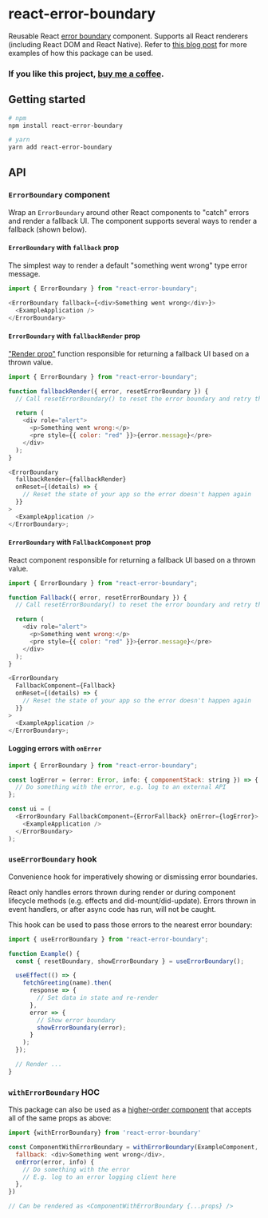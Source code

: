 # react-error-boundary

Reusable React [error boundary](https://react.dev/reference/react/Component#catching-rendering-errors-with-an-error-boundary) component. Supports all React renderers (including React DOM and React Native). Refer to [this blog post](https://kentcdodds.com/blog/use-react-error-boundary-to-handle-errors-in-react) for more examples of how this package can be used.

### If you like this project, [buy me a coffee](http://givebrian.coffee/).

## Getting started

```sh
# npm
npm install react-error-boundary

# yarn
yarn add react-error-boundary
```

## API

### `ErrorBoundary` component
Wrap an `ErrorBoundary` around other React components to "catch" errors and render a fallback UI. The component supports several ways to render a fallback (shown below).

#### `ErrorBoundary` with `fallback` prop
The simplest way to render a default "something went wrong" type error message.
```js
import { ErrorBoundary } from "react-error-boundary";

<ErrorBoundary fallback={<div>Something went wrong</div>}>
  <ExampleApplication />
</ErrorBoundary>
```
#### `ErrorBoundary` with `fallbackRender` prop
["Render prop"](https://react.dev/reference/react/Children#calling-a-render-prop-to-customize-rendering) function responsible for returning a fallback UI based on a thrown value.
```js
import { ErrorBoundary } from "react-error-boundary";

function fallbackRender({ error, resetErrorBoundary }) {
  // Call resetErrorBoundary() to reset the error boundary and retry the render.

  return (
    <div role="alert">
      <p>Something went wrong:</p>
      <pre style={{ color: "red" }}>{error.message}</pre>
    </div>
  );
}

<ErrorBoundary
  fallbackRender={fallbackRender}
  onReset={(details) => {
    // Reset the state of your app so the error doesn't happen again
  }}
>
  <ExampleApplication />
</ErrorBoundary>;
```
#### `ErrorBoundary` with `FallbackComponent` prop
React component responsible for returning a fallback UI based on a thrown value.
```js
import { ErrorBoundary } from "react-error-boundary";

function Fallback({ error, resetErrorBoundary }) {
  // Call resetErrorBoundary() to reset the error boundary and retry the render.

  return (
    <div role="alert">
      <p>Something went wrong:</p>
      <pre style={{ color: "red" }}>{error.message}</pre>
    </div>
  );
}

<ErrorBoundary
  FallbackComponent={Fallback}
  onReset={(details) => {
    // Reset the state of your app so the error doesn't happen again
  }}
>
  <ExampleApplication />
</ErrorBoundary>;
```

#### Logging errors with `onError`

```js
import { ErrorBoundary } from "react-error-boundary";

const logError = (error: Error, info: { componentStack: string }) => {
  // Do something with the error, e.g. log to an external API
};

const ui = (
  <ErrorBoundary FallbackComponent={ErrorFallback} onError={logError}>
    <ExampleApplication />
  </ErrorBoundary>
);
```

### `useErrorBoundary` hook
Convenience hook for imperatively showing or dismissing error boundaries.

React only handles errors thrown during render or during component lifecycle methods (e.g. effects and did-mount/did-update). Errors thrown in event handlers, or after async code has run, will not be caught.

This hook can be used to pass those errors to the nearest error boundary:

```js
import { useErrorBoundary } from "react-error-boundary";

function Example() {
  const { resetBoundary, showErrorBoundary } = useErrorBoundary();

  useEffect(() => {
    fetchGreeting(name).then(
      response => {
        // Set data in state and re-render
      },
      error => {
        // Show error boundary
        showErrorBoundary(error);
      }
    );
  });

  // Render ...
}
```

### `withErrorBoundary` HOC
This package can also be used as a [higher-order component](https://legacy.reactjs.org/docs/higher-order-components.html) that accepts all of the same props as above:

```js
import {withErrorBoundary} from 'react-error-boundary'

const ComponentWithErrorBoundary = withErrorBoundary(ExampleComponent, {
  fallback: <div>Something went wrong</div>,
  onError(error, info) {
    // Do something with the error
    // E.g. log to an error logging client here
  },
})

// Can be rendered as <ComponentWithErrorBoundary {...props} />
```
